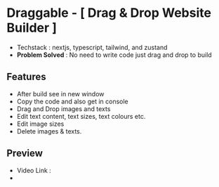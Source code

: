 # Draggable - [ Drag & Drop Website Builder ]

- Techstack : nextjs, typescript, tailwind, and zustand
- **Problem Solved** : No need to write code just drag and drop to build

## Features

- After build see in new window
- Copy the code and also get in console
- Drag and Drop images and texts
- Edit text content, text sizes, text colours etc.
- Edit image sizes
- Delete images & texts.

## Preview

- Video Link :
-
